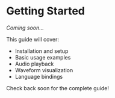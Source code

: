 # Getting Started

*Coming soon...*

This guide will cover:
- Installation and setup
- Basic usage examples
- Audio playback
- Waveform visualization
- Language bindings

Check back soon for the complete guide!